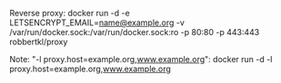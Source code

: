 
Reverse proxy:
docker run -d -e LETSENCRYPT_EMAIL=name@example.org -v /var/run/docker.sock:/var/run/docker.sock:ro -p 80:80 -p 443:443 robbertkl/proxy


Note: "-l proxy.host=example.org,www.example.org":
docker run -d -l proxy.host=example.org,www.example.org <image>